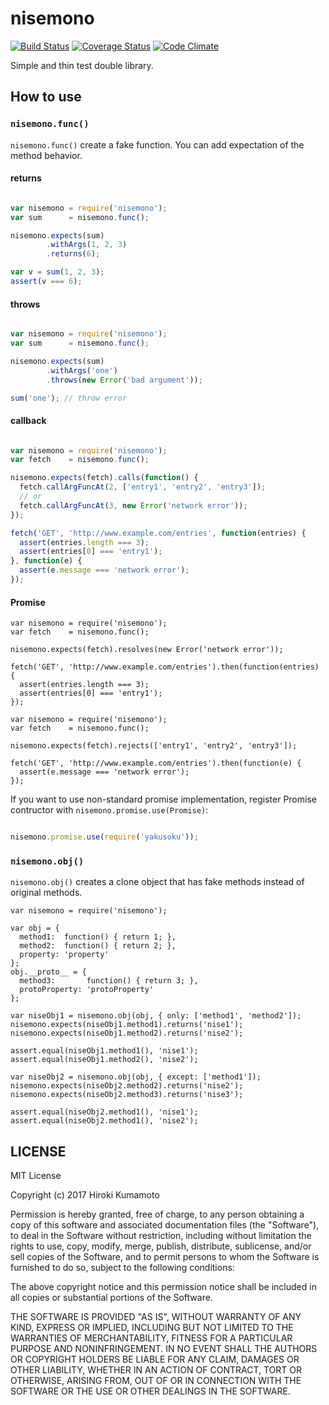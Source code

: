# nisemono

[![Build Status](https://travis-ci.org/kumabook/nisemono.svg?branch=master)](https://travis-ci.org/kumabook/nisemono) [![Coverage Status](https://coveralls.io/repos/github/kumabook/nisemono/badge.svg?branch=master)](https://coveralls.io/github/kumabook/nisemono?branch=master) [![Code Climate](https://codeclimate.com/github/kumabook/nisemono/badges/gpa.svg)](https://codeclimate.com/github/kumabook/nisemono)

Simple and thin test double library.

## How to use

### `nisemono.func()`

`nisemono.func()` create a fake function.
You can add expectation of the method behavior.

#### returns

```js

var nisemono = require('nisemono');
var sum      = nisemono.func();

nisemono.expects(sum)
        .withArgs(1, 2, 3)
        .returns(6);

var v = sum(1, 2, 3);
assert(v === 6);

```

#### throws

```js

var nisemono = require('nisemono');
var sum      = nisemono.func();

nisemono.expects(sum)
        .withArgs('one')
        .throws(new Error('bad argument'));

sum('one'); // throw error

```

#### callback


```js

var nisemono = require('nisemono');
var fetch    = nisemono.func();

nisemono.expects(fetch).calls(function() {
  fetch.callArgFuncAt(2, ['entry1', 'entry2', 'entry3']);
  // or
  fetch.callArgFuncAt(3, new Error('network error'));
});

fetch('GET', 'http://www.example.com/entries', function(entries) {
  assert(entries.length === 3);
  assert(entries[0] === 'entry1');
}, function(e) {
  assert(e.message === 'network error');
});

```

#### Promise

```
var nisemono = require('nisemono');
var fetch    = nisemono.func();

nisemono.expects(fetch).resolves(new Error('network error'));

fetch('GET', 'http://www.example.com/entries').then(function(entries) {
  assert(entries.length === 3);
  assert(entries[0] === 'entry1');
});

```

```
var nisemono = require('nisemono');
var fetch    = nisemono.func();

nisemono.expects(fetch).rejects(['entry1', 'entry2', 'entry3']);

fetch('GET', 'http://www.example.com/entries').then(function(e) {
  assert(e.message === 'network error');
});

```

If you want to use non-standard promise implementation,
register Promise contructor with `nisemono.promise.use(Promise)`:

```js

nisemono.promise.use(require('yakusoku'));

```

### `nisemono.obj()`

`nisemono.obj()` creates a clone object that has fake methods
instead of original methods.

```
var nisemono = require('nisemono');

var obj = {
  method1:  function() { return 1; },
  method2:  function() { return 2; },
  property: 'property'
};
obj.__proto__ = {
  method3:       function() { return 3; },
  protoProperty: 'protoProperty'
};

var niseObj1 = nisemono.obj(obj, { only: ['method1', 'method2']);
nisemono.expects(niseObj1.method1).returns('nise1');
nisemono.expects(niseObj1.method2).returns('nise2');

assert.equal(niseObj1.method1(), 'nise1');
assert.equal(niseObj1.method2(), 'nise2');

var niseObj2 = nisemono.obj(obj, { except: ['method1']);
nisemono.expects(niseObj2.method2).returns('nise2');
nisemono.expects(niseObj2.method3).returns('nise3');

assert.equal(niseObj2.method1(), 'nise1');
assert.equal(niseObj2.method1(), 'nise2');

```

## LICENSE

MIT License

Copyright (c) 2017 Hiroki Kumamoto

Permission is hereby granted, free of charge, to any person obtaining a copy
of this software and associated documentation files (the "Software"), to deal
in the Software without restriction, including without limitation the rights
to use, copy, modify, merge, publish, distribute, sublicense, and/or sell
copies of the Software, and to permit persons to whom the Software is
furnished to do so, subject to the following conditions:

The above copyright notice and this permission notice shall be included in all
copies or substantial portions of the Software.

THE SOFTWARE IS PROVIDED "AS IS", WITHOUT WARRANTY OF ANY KIND, EXPRESS OR
IMPLIED, INCLUDING BUT NOT LIMITED TO THE WARRANTIES OF MERCHANTABILITY,
FITNESS FOR A PARTICULAR PURPOSE AND NONINFRINGEMENT. IN NO EVENT SHALL THE
AUTHORS OR COPYRIGHT HOLDERS BE LIABLE FOR ANY CLAIM, DAMAGES OR OTHER
LIABILITY, WHETHER IN AN ACTION OF CONTRACT, TORT OR OTHERWISE, ARISING FROM,
OUT OF OR IN CONNECTION WITH THE SOFTWARE OR THE USE OR OTHER DEALINGS IN THE
SOFTWARE.
